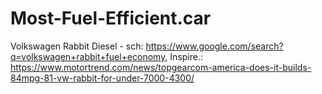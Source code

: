 # Most-Fuel-Efficient.car
Volkswagen Rabbit Diesel - sch: https://www.google.com/search?q=volkswagen+rabbit+fuel+economy, Inspire.: https://www.motortrend.com/news/topgearcom-america-does-it-builds-84mpg-81-vw-rabbit-for-under-7000-4300/
